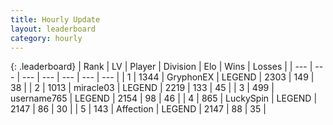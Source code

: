 ```yaml
---
title: Hourly Update
layout: leaderboard
category: hourly
---
```


{: .leaderboard}
| Rank | LV | Player | Division | Elo | Wins | Losses |
| --- | --- | --- | --- | --- | --- | --- |
| <span data-change="0">1</span> | 1344 | <span title="ID: 315148">GryphonEX</span> | LEGEND | <span data-change="0">2303</span> | <span data-change="0">149</span> | <span data-change="0">38</span> |
| <span data-change="0">2</span> | 1013 | <span title="ID: 416373">miracle03</span> | LEGEND | <span data-change="0">2219</span> | <span data-change="0">133</span> | <span data-change="0">45</span> |
| <span data-change="0">3</span> | 499 | <span title="ID: 188640">username765</span> | LEGEND | <span data-change="0">2154</span> | <span data-change="0">98</span> | <span data-change="0">46</span> |
| <span data-change="0">4</span> | 865 | <span title="ID: 498412">LuckySpin</span> | LEGEND | <span data-change="0">2147</span> | <span data-change="0">86</span> | <span data-change="0">30</span> |
| <span data-change="0">5</span> | 143 | <span title="ID: 573202">Affection</span> | LEGEND | <span data-change="0">2147</span> | <span data-change="0">88</span> | <span data-change="0">35</span> |